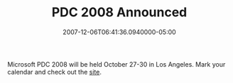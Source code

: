 ﻿---
title: PDC 2008 Announced
date: "2007-12-06T06:41:36.0940000-05:00"
description: Microsoft PDC 2008 will be held October 27-30 in Los Angeles. Mark
featuredImage: img/pdc-2008-announced-featured.png
---

Microsoft PDC 2008 will be held October 27-30 in Los Angeles. Mark your calendar and check out the [site](http://msdn.microsoft.com/pdc2008).

